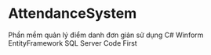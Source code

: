 # AttendanceSystem
Phần mềm quản lý điểm danh đơn giản sử dụng C# Winform EntityFramework SQL Server Code First
